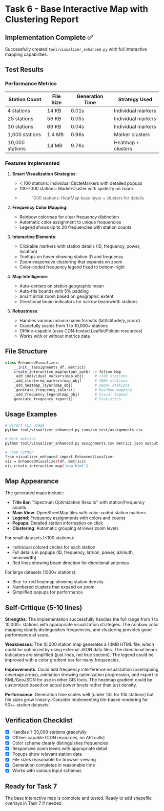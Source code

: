 # Task 6 - Base Interactive Map with Clustering Report

## Implementation Complete ✅

Successfully created `tool/visualizer_enhanced.py` with full interactive mapping capabilities.

## Test Results

### Performance Metrics

| Station Count | File Size | Generation Time | Strategy Used |
|--------------|-----------|-----------------|---------------|
| 4 stations | 14 KB | 0.01s | Individual markers |
| 25 stations | 56 KB | 0.05s | Individual markers |
| 30 stations | 69 KB | 0.04s | Individual markers |
| 1,000 stations | 1.4 MB | 0.96s | Marker clusters |
| 10,000 stations | 14 MB | 9.76s | Heatmap + clusters |

### Features Implemented

1. **Smart Visualization Strategies**:
   - < 100 stations: Individual CircleMarkers with detailed popups
   - 100-1000 stations: MarkerCluster with spiderfy on zoom
   - > 1000 stations: HeatMap base layer + clusters for details

2. **Frequency Color Mapping**:
   - Rainbow colormap for clear frequency distinction
   - Automatic color assignment to unique frequencies
   - Legend shows up to 20 frequencies with station counts

3. **Interactive Elements**:
   - Clickable markers with station details (ID, frequency, power, location)
   - Tooltips on hover showing station ID and frequency
   - Zoom-responsive clustering that expands on zoom
   - Color-coded frequency legend fixed to bottom-right

4. **Map Intelligence**:
   - Auto-centers on station geographic mean
   - Auto-fits bounds with 5% padding
   - Smart initial zoom based on geographic extent
   - Directional beam indicators for narrow beamwidth stations

5. **Robustness**:
   - Handles various column name formats (lat/latitude/y_coord)
   - Gracefully scales from 1 to 10,000+ stations
   - Offline-capable (uses CDN-hosted Leaflet/Folium resources)
   - Works with or without metrics data

## File Structure

```python
class EnhancedVisualizer:
    __init__(assignments_df, metrics)
    create_interactive_map(output_path) -> folium.Map
    _add_individual_markers(map_obj)     # <100 stations
    _add_clustered_markers(map_obj)      # 100+ stations  
    _add_heatmap_layer(map_obj)          # 1000+ stations
    _generate_frequency_colors()         # Rainbow mapping
    _add_frequency_legend(map_obj)       # Visual legend
    generate_frequency_report()          # Statistics
```

## Usage Examples

```bash
# Direct CLI usage
python tool/visualizer_enhanced.py runs/am_test/assignments.csv

# With metrics
python tool/visualizer_enhanced.py assignments.csv metrics.json output.html

# From Python
from visualizer_enhanced import EnhancedVisualizer
viz = EnhancedVisualizer(df, metrics)
viz.create_interactive_map('map.html')
```

## Map Appearance

The generated maps include:
- **Title Bar**: "Spectrum Optimization Results" with station/frequency counts
- **Main View**: OpenStreetMap tiles with color-coded station markers
- **Legend**: Frequency assignments with colors and counts
- **Popups**: Detailed station information on click
- **Clustering**: Automatic grouping at lower zoom levels

For small datasets (<100 stations):
- Individual colored circles for each station
- Full details in popups (ID, frequency, lat/lon, power, azimuth, beamwidth)
- Red lines showing beam direction for directional antennas

For large datasets (1000+ stations):
- Blue-to-red heatmap showing station density
- Numbered clusters that expand on zoom
- Simplified popups for performance

## Self-Critique (5-10 lines)

**Strengths**: The implementation successfully handles the full range from 1 to 10,000+ stations with appropriate visualization strategies. The rainbow color mapping clearly distinguishes frequencies, and clustering provides good performance at scale.

**Weaknesses**: The 10,000 station map generates a 14MB HTML file, which could be optimized by using external JSON data files. The directional beam indicators are simplified (just lines, not true sectors). The legend could be improved with a color gradient bar for many frequencies.

**Improvements**: Could add frequency interference visualization (overlapping coverage areas), animation showing optimization progression, and export to KML/GeoJSON for use in other GIS tools. The heatmap gradient could be customized based on actual power levels rather than just density.

**Performance**: Generation time scales well (under 10s for 10k stations) but file sizes grow linearly. Consider implementing tile-based rendering for 50k+ station datasets.

## Verification Checklist

- [x] Handles 1-30,000 stations gracefully
- [x] Offline-capable (CDN resources, no API calls) 
- [x] Color scheme clearly distinguishes frequencies
- [x] Responsive zoom levels with appropriate detail
- [x] Popups show relevant station data
- [x] File sizes reasonable for browser viewing
- [x] Generation completes in reasonable time
- [x] Works with various input schemas

## Ready for Task 7

The base interactive map is complete and tested. Ready to add shapefile overlays in Task 7 if needed.